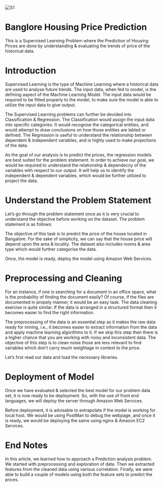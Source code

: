 ![S1](https://user-images.githubusercontent.com/74737545/109413024-5b311080-79d1-11eb-816e-45898d69786e.jpg)

# Banglore Housing Price Prediction
This is a Supervised Learning Problem where the Prediction of Housing Prices are done by understanding & evaluating the trends of price of the historical data.

# Introduction

Supervised Learning is the type of Machine Learning where a historical data are used to analyse future trends. The input data, when fed to model, is the defining aspect of the Machine Learning Model. The input data would be required to be fitted properly to the model, to make sure the model is able to utilize the input data to give output.

The Supervised Learning problems can further be devided into Classification & Regression. The Classification would assign the input data into specific categories. It would recognise the categorical entities, and would attempt to draw conclusions on how those entities are labled or defined. The Regression is useful to understand the relationship between dependent & independent variables, and is highly used to make projections of the data.

As the goal of our analysis is to predict the prices, the regression models are best suited for the problem statement. In order to achieve our goal, we would be required to understand the relationship & dependecny of the variables with respect to our output. It will help us to identify the independent & dependent variables, which would be further utilized to project the data.

# Understand the Problem Statement

Let’s go through the problem statement once as it is very crucial to understand the objective before working on the dataset. The problem statement is as follows:

The objective of this task is to predict the price of the house located in Bangalore. For the sake of simplicity, we can say that the house price will depend upon the area & locality. The dataset also includes rooms & area type which would further categorise the data.

Once, the model is ready, deploy the model using Amazon Web Services.

# Preprocessing and Cleaning


For an instance, if one is searching for a document in an office space, what is the probability of finding the document easily? Of course, if the files are documented in propely manner, it would be an easy task. The data cleaning exercise is quite similar. If the data is arranged in a structured format then it becomes easier to find the right information.

The preprocessing of the data is an essential step as it makes the raw data ready for mining, i.e., it becomes easier to extract information from the data and apply machine learning algorithms to it. If we skip this step then there is a higher chance that you are working with noisy and inconsistent data. The objective of this step is to clean noise those are less relevant to find variables which don’t carry much weightage in context to the price.

Let’s first read our data and load the necessary libraries.

# Deployment of Model

Once we have evaluated & selected the best model for our problem data set, it is now ready to be deployment. So, with the use of front end languages, we will deploy the server through Amazon Web Services.

Before deployment, it is advisable to extrapolate if the model is working for local host. We would be using PostMan to debug the webpage, and once it is ready, we would be deploying the same using nginx & Amazon EC2 Services.

# End Notes

In this article, we learned how to approach a Prediction analysis problem. We started with preprocessing and exploration of data. Then we extracted features from the cleaned data using various correlation. Finally, we were able to build a couple of models using both the feature sets to predict the prices.

